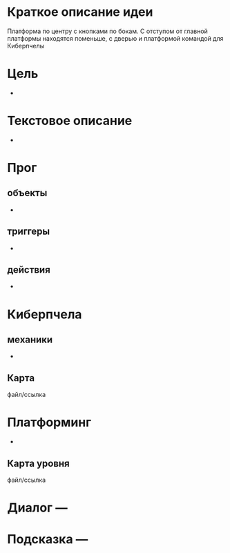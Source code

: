 # Краткое описание идеи
Платформа по центру с кнопками по бокам. С отступом от главной платформы находятся поменьше, с дверью и платформой командой для Киберпчелы

# Цель
- 

# Текстовое описание
-

# Прог

## объекты 
-

## триггеры
-

## действия
-

# Киберпчела
## механики
-

## Карта
файл/ссылка

# Платформинг
-

## Карта уровня
файл/ссылка

# Диалог —
# Подсказка — 